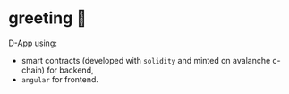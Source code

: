 # greeting 🚧

D-App using:
* smart contracts (developed with `solidity` and minted on avalanche c-chain) for backend,
* `angular` for frontend.
